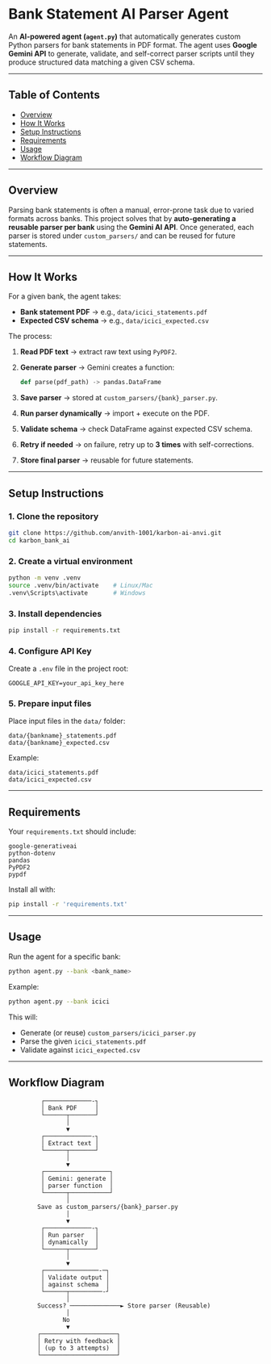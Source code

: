 #  Bank Statement AI Parser Agent

An **AI-powered agent (`agent.py`)** that automatically generates custom Python parsers for bank statements in PDF format.
The agent uses **Google Gemini API** to generate, validate, and self-correct parser scripts until they produce structured data matching a given CSV schema.

---

##  Table of Contents

* [Overview](#-overview)
* [How It Works](#-how-it-works)
* [Setup Instructions](#-setup-instructions)
* [Requirements](#-requirements)
* [Usage](#-usage)
* [Workflow Diagram](#-workflow-diagram)
---

##  Overview

Parsing bank statements is often a manual, error-prone task due to varied formats across banks.
This project solves that by **auto-generating a reusable parser per bank** using the **Gemini AI API**.
Once generated, each parser is stored under `custom_parsers/` and can be reused for future statements.

---

##  How It Works

For a given bank, the agent takes:

* **Bank statement PDF** → e.g., `data/icici_statements.pdf`
* **Expected CSV schema** → e.g., `data/icici_expected.csv`

The process:

1. **Read PDF text** → extract raw text using `PyPDF2`.
2. **Generate parser** → Gemini creates a function:

   ```python
   def parse(pdf_path) -> pandas.DataFrame
   ```
3. **Save parser** → stored at `custom_parsers/{bank}_parser.py`.
4. **Run parser dynamically** → import + execute on the PDF.
5. **Validate schema** → check DataFrame against expected CSV schema.
6. **Retry if needed** → on failure, retry up to **3 times** with self-corrections.
7. **Store final parser** → reusable for future statements.

---

##  Setup Instructions

### 1. Clone the repository

```bash
git clone https://github.com/anvith-1001/karbon-ai-anvi.git
cd karbon_bank_ai
```

### 2. Create a virtual environment

```bash
python -m venv .venv
source .venv/bin/activate    # Linux/Mac
.venv\Scripts\activate       # Windows
```

### 3. Install dependencies

```bash
pip install -r requirements.txt
```

### 4. Configure API Key

Create a `.env` file in the project root:

```
GOOGLE_API_KEY=your_api_key_here
```

### 5. Prepare input files

Place input files in the `data/` folder:

```
data/{bankname}_statements.pdf
data/{bankname}_expected.csv
```

 Example:

```
data/icici_statements.pdf
data/icici_expected.csv
```

---

##  Requirements

Your `requirements.txt` should include:

```
google-generativeai
python-dotenv
pandas
PyPDF2
pypdf
```

Install all with:

```bash
pip install -r 'requirements.txt'
```

---

##  Usage

Run the agent for a specific bank:

```bash
python agent.py --bank <bank_name>
```

 Example:

```bash
python agent.py --bank icici
```

This will:

* Generate (or reuse) `custom_parsers/icici_parser.py`
* Parse the given `icici_statements.pdf`
* Validate against `icici_expected.csv`

---

## Workflow Diagram

```
         ┌─────────────-┐
         │ Bank PDF     │
         └──────┬───────┘
                │
                ▼
         ┌─────────────-┐
         │ Extract text │
         └──────┬───────┘
                │
                ▼
         ┌──────────────────┐
         │ Gemini: generate │
         │ parser function  │
         └──────┬───────────┘
                │
        Save as custom_parsers/{bank}_parser.py
                │
                ▼
         ┌─────────────-┐
         │ Run parser   │
         │ dynamically  │
         └──────┬───────┘
                │
                ▼
         ┌───────────────-─┐
         │ Validate output │
         │ against schema  │
         └──────┬─────────-┘
                │
        Success? ──────────────► Store parser (Reusable)
                │
               No
                ▼
        ┌─────────────────────┐
        │ Retry with feedback │
        │ (up to 3 attempts)  │
        └─────────────────────┘
```


